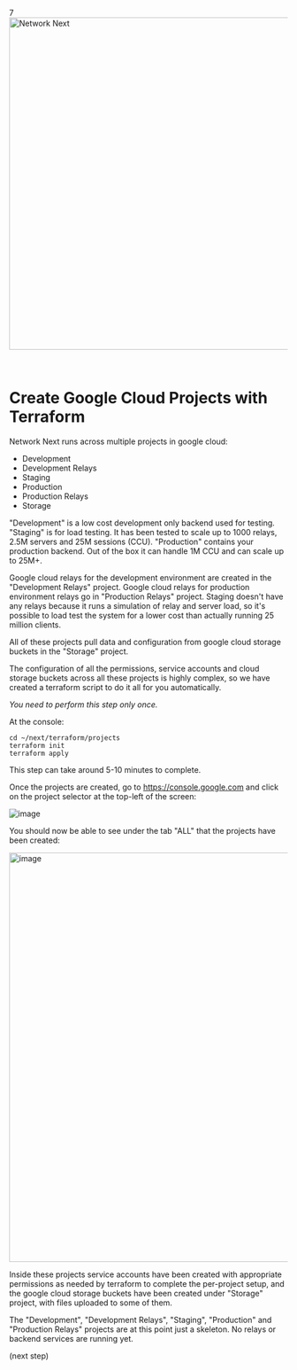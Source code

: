 7<img src="https://static.wixstatic.com/media/799fd4_0512b6edaeea4017a35613b4c0e9fc0b~mv2.jpg/v1/fill/w_1200,h_140,al_c,q_80,usm_0.66_1.00_0.01/networknext_logo_colour_black_RGB_tightc.jpg" alt="Network Next" width="600"/>

<br>

# Create Google Cloud Projects with Terraform

Network Next runs across multiple projects in google cloud:

* Development
* Development Relays
* Staging
* Production
* Production Relays
* Storage

"Development" is a low cost development only backend used for testing. "Staging" is for load testing. It has been tested to scale up to 1000 relays, 2.5M servers and 25M sessions (CCU). "Production" contains your production backend. Out of the box it can handle 1M CCU and can scale up to 25M+.

Google cloud relays for the development environment are created in the "Development Relays" project. Google cloud relays for production environment relays go in "Production Relays" project. Staging doesn't have any relays because it runs a simulation of relay and server load, so it's possible to load test the system for a lower cost than actually running 25 million clients.

All of these projects pull data and configuration from google cloud storage buckets in the "Storage" project. 

The configuration of all the permissions, service accounts and cloud storage buckets across all these projects is highly complex, so we have created a terraform script to do it all for you automatically.

_You need to perform this step only once._

At the console:

```console
cd ~/next/terraform/projects
terraform init
terraform apply
```

This step can take around 5-10 minutes to complete.

Once the projects are created, go to https://console.google.com and click on the project selector at the top-left of the screen:

![image](https://github.com/networknext/next/assets/696656/0ecc1ac6-f315-4348-95cc-63ee8669d25b)

You should now be able to see under the tab "ALL" that the projects have been created:

<img width="739" alt="image" src="https://github.com/networknext/next/assets/696656/888f0cd6-6d77-4372-b7ab-a2345d81bbeb">

Inside these projects service accounts have been created with appropriate permissions as needed by terraform to complete the per-project setup, and the google cloud storage buckets have been created under "Storage" project, with files uploaded to some of them.

The "Development", "Development Relays", "Staging", "Production" and "Production Relays" projects are at this point just a skeleton. No relays or backend services are running yet.

(next step)
